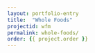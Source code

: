 ```yaml
---
layout: portfolio-entry
title:  "Whole Foods"
projectid: wfm
permalink: whole-foods/
order: {{ project.order }}
---
```


